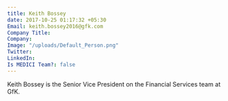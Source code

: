 ```yaml
---
title: Keith Bossey
date: 2017-10-25 01:17:32 +05:30
Email: keith.bossey2016@gfk.com
Company Title: 
Company: 
Image: "/uploads/Default_Person.png"
Twitter: 
LinkedIn: 
Is MEDICI Team?: false
---
```


Keith Bossey is the Senior Vice President on the Financial Services team at GfK.